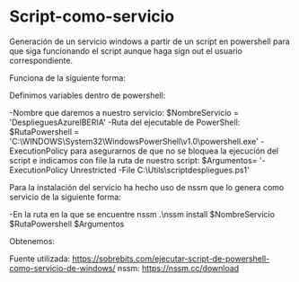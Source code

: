 # Script-como-servicio
Generación de un servicio windows a partir de un script en powershell para que siga funcionando el script aunque haga sign out el usuario correspondiente.

Funciona de la siguiente forma:

Definimos variables dentro de powershell:

-Nombre que daremos a nuestro servicio:
$NombreServicio = 'DesplieguesAzureIBERIA'
-Ruta del ejecutable de PowerShell:
$RutaPowershell = 'C:\WINDOWS\System32\WindowsPowerShell\v1.0\powershell.exe'
-ExecutionPolicy para asegurarnos de que no se bloquea la ejecución del script e indicamos con file  la ruta de nuestro script:
$Argumentos= '-ExecutionPolicy Unrestricted -File C:\Utils\scriptdespliegues.ps1'

Para la instalación del servicio ha hecho uso de nssm que lo genera como servicio de la siguiente forma:

-En la ruta en la que se encuentre nssm
.\nssm install $NombreServicio $RutaPowershell $Argumentos

Obtenemos:

Fuente utilizada: https://sobrebits.com/ejecutar-script-de-powershell-como-servicio-de-windows/
nssm: https://nssm.cc/download

